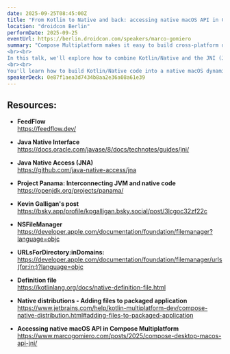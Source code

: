 ```yaml
---
date: 2025-09-25T08:45:00Z
title: "From Kotlin to Native and back: accessing native macOS API in Compose Multiplatform"
location: "droidcon Berlin"
performDate: 2025-09-25
eventUrl: https://berlin.droidcon.com/speakers/marco-gomiero
summary: "Compose Multiplatform makes it easy to build cross-platform desktop apps with Kotlin and Compose, but what about native APIs, like iCloud on macOS? Accessing such APIs isn't possible through the regular Compose Multiplatform toolchain. However, with a bit of \"magic\", we can turn dreams (or feature requests) into reality.
<br><br>
In this talk, we'll explore how to combine Kotlin/Native and the JNI (Java Native Interface) to bridge the gap between a JVM-based UI and native system features. We'll write Kotlin code, compile it into a native library, and call it back from Kotlin.
<br><br>
You'll learn how to build Kotlin/Native code into a native macOS dynamic library and integrate it into a Compose Multiplatform desktop app, unlocking access to iCloud and enabling features like backup and restore for your app’s data."
speakerDeck: 0e87f1aea3d7434b8aa2e36a08a61e39
---
```


## Resources:

- **FeedFlow**\
    https://feedflow.dev/

- **Java Native Interface**\
    https://docs.oracle.com/javase/8/docs/technotes/guides/jni/

- **Java Native Access (JNA)**\
    https://github.com/java-native-access/jna

- **Project Panama: Interconnecting JVM and native code**\
    https://openjdk.org/projects/panama/

- **Kevin Galligan's post**\
    https://bsky.app/profile/kpgalligan.bsky.social/post/3lcgoc32zf22c

- **NSFileManager**\
    https://developer.apple.com/documentation/foundation/filemanager?language=objc

- **URLsForDirectory:inDomains:**\
    https://developer.apple.com/documentation/foundation/filemanager/urls(for:in:)?language=objc

- **Definition file**\
    https://kotlinlang.org/docs/native-definition-file.html

- **Native distributions - Adding files to packaged application**\
    https://www.jetbrains.com/help/kotlin-multiplatform-dev/compose-native-distribution.html#adding-files-to-packaged-application

- **Accessing native macOS API in Compose Multiplatform**\
    https://www.marcogomiero.com/posts/2025/compose-desktop-macos-api-jni/


